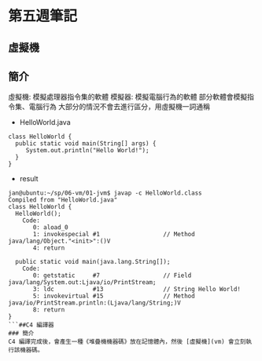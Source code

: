 # 第五週筆記
## 虛擬機
## 簡介
虛擬機: 模擬處理器指令集的軟體
模擬器: 模擬電腦行為的軟體
部分軟體會模擬指令集、電腦行為
大部分的情況不會去進行區分，用虛擬機一詞通稱
* HelloWorld.java
```
class HelloWorld {
  public static void main(String[] args) {
     System.out.println("Hello World!");
  }
}
```
* result
```
jan@ubuntu:~/sp/06-vm/01-jvm$ javap -c HelloWorld.class
Compiled from "HelloWorld.java"
class HelloWorld {
  HelloWorld();
    Code:
       0: aload_0
       1: invokespecial #1                  // Method java/lang/Object."<init>":()V
       4: return

  public static void main(java.lang.String[]);
    Code:
       0: getstatic     #7                  // Field java/lang/System.out:Ljava/io/PrintStream;
       3: ldc           #13                 // String Hello World!
       5: invokevirtual #15                 // Method java/io/PrintStream.println:(Ljava/lang/String;)V
       8: return
}
```##C4 編譯器
### 簡介 
C4 編譯完成後，會產生一種《堆疊機機器碼》放在記憶體內，然後 [虛擬機](vm) 會立刻執行該機器碼。

